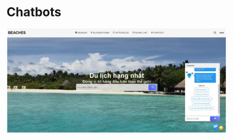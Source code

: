 # Chatbots

![Reactjs Website](https://github.com/KenTyler1/next-portfolio/blob/main/public/images/projects/chatbot.png)
